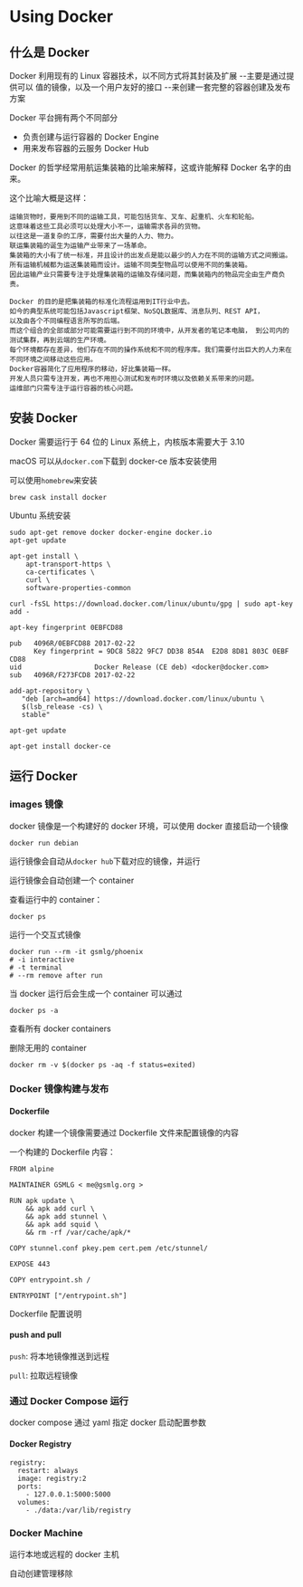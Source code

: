 # Using Docker

## 什么是 Docker

Docker 利用现有的 Linux 容器技术，以不同方式将其封装及扩展 --主要是通过提供可以
值的镜像，以及一个用户友好的接口 --来创建一套完整的容器创建及发布方案

Docker 平台拥有两个不同部分

- 负责创建与运行容器的 Docker Engine
- 用来发布容器的云服务 Docker Hub

Docker 的哲学经常用航运集装箱的比喻来解释，这或许能解释 Docker 名字的由来。

这个比喻大概是这样：

    运输货物时，要用到不同的运输工具，可能包括货车、叉车、起重机、火车和轮船。
    这意味着这些工具必须可以处理大小不一，运输需求各异的货物。
    以往这是一道复杂的工序，需要付出大量的人力、物力。
    联运集装箱的诞生为运输产业带来了一场革命。
    集装箱的大小有了统一标准，并且设计的出发点是能以最少的人力在不同的运输方式之间搬运。
    所有运输机械都为运送集装箱而设计。运输不同类型物品可以使用不同的集装箱。
    因此运输产业只需要专注于处理集装箱的运输及存储问题，而集装箱内的物品完全由生产商负责。

    Docker 的目的是把集装箱的标准化流程运用到IT行业中去。
    如今的典型系统可能包括Javascript框架、NoSQL数据库、消息队列、REST API，
    以及由各个不同编程语言所写的后端。
    而这个组合的全部或部分可能需要运行到不同的环境中，从开发者的笔记本电脑， 到公司内的测试集群，再到云端的生产环境。
    每个环境都存在差异，他们存在不同的操作系统和不同的程序库。我们需要付出巨大的人力来在不同环境之间移动这些应用。
    Docker容器简化了应用程序的移动，好比集装箱一样。
    开发人员只需专注开发，再也不用担心测试和发布时环境以及依赖关系带来的问题。
    运维部门只需专注于运行容器的核心问题。

## 安装 Docker

Docker 需要运行于 64 位的 Linux 系统上，内核版本需要大于 3.10

macOS 可以从`docker.com`下载到 docker-ce 版本安装使用

可以使用`homebrew`来安装

```
brew cask install docker
```

Ubuntu 系统安装

```
sudo apt-get remove docker docker-engine docker.io
apt-get update

apt-get install \
    apt-transport-https \
    ca-certificates \
    curl \
    software-properties-common

curl -fsSL https://download.docker.com/linux/ubuntu/gpg | sudo apt-key add -

apt-key fingerprint 0EBFCD88

pub   4096R/0EBFCD88 2017-02-22
      Key fingerprint = 9DC8 5822 9FC7 DD38 854A  E2D8 8D81 803C 0EBF CD88
uid                  Docker Release (CE deb) <docker@docker.com>
sub   4096R/F273FCD8 2017-02-22

add-apt-repository \
   "deb [arch=amd64] https://download.docker.com/linux/ubuntu \
   $(lsb_release -cs) \
   stable"

apt-get update

apt-get install docker-ce

```

## 运行 Docker

### images 镜像

docker 镜像是一个构建好的 docker 环境，可以使用 docker 直接启动一个镜像

```
docker run debian
```

运行镜像会自动从`docker hub`下载对应的镜像，并运行

运行镜像会自动创建一个 container

查看运行中的 container：

```
docker ps
```

运行一个交互式镜像

```
docker run --rm -it gsmlg/phoenix
# -i interactive
# -t terminal
# --rm remove after run
```

当 docker 运行后会生成一个 container 可以通过

```
docker ps -a
```

查看所有 docker containers

删除无用的 container

```
docker rm -v $(docker ps -aq -f status=exited)
```

### Docker 镜像构建与发布

#### Dockerfile

docker 构建一个镜像需要通过 Dockerfile 文件来配置镜像的内容

一个构建的 Dockerfile 内容：

```
FROM alpine

MAINTAINER GSMLG < me@gsmlg.org >

RUN apk update \
    && apk add curl \
    && apk add stunnel \
    && apk add squid \
    && rm -rf /var/cache/apk/*

COPY stunnel.conf pkey.pem cert.pem /etc/stunnel/

EXPOSE 443

COPY entrypoint.sh /

ENTRYPOINT ["/entrypoint.sh"]
```

Dockerfile 配置说明

#### push and pull

`push`: 将本地镜像推送到远程

`pull`: 拉取远程镜像

### 通过 Docker Compose 运行

docker compose 通过 yaml 指定 docker 启动配置参数

#### Docker Registry

```
registry:
  restart: always
  image: registry:2
  ports:
    - 127.0.0.1:5000:5000
  volumes:
    - ./data:/var/lib/registry

```

### Docker Machine

运行本地或远程的 docker 主机

自动创建管理移除
